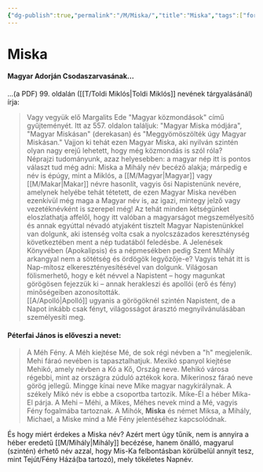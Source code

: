 ```yaml
---
{"dg-publish":true,"permalink":"/M/Miska/","title":"Miska","tags":["formatted🟢"],"created":"2023-10-20T12:54","updated":"2023-10-20T12:54"}
---
```



# Miska

#### Magyar Adorján Csodaszarvasának...

...(a PDF) 99. oldalán ([[T/Toldi Miklós\|Toldi Miklós]] nevének tárgyalásánál) írja:  
> Vagy vegyük elő Margalits Ede "Magyar közmondások" című gyűjteményét. Itt az 557. oldalon találjuk: "Magyar Miska módjára", "Magyar Miskásan" (derekasan) és "Meggyömöszölték úgy Magyar Miskásan." Vajjon ki tehát ezen Magyar Miska, aki nyilván szintén olyan nagy erejű lehetett, hogy még közmondás is szól róla?  
> Néprajzi tudományunk, azaz helyesebben: a magyar nép itt is pontos választ tud még adni: Miska a Mihály név becéző alakja; márpedig e név is épúgy, mint a Miklós, a [[M/Magyar\|Magyar]] vagy [[M/Makar\|Makar]] névre hasonlít, vagyis ősi Napistenünk nevére, amelynek helyébe tehát tétetett, de ezen Magyar Miska nevében ezenkívül még maga a Magyar név is, az igazi, mintegy jelző vagy vezetéknévként is szerepel még! Az tehát minden kétségünket eloszlathatja affelől, hogy itt valóban a magyarságot megszemélyesítő és annak egyúttal névadó atyjaként tisztelt Magyar Napistenünkkel van dolgunk, aki istenség volta csak a nyolcszázados kereszténység következtében ment a nép tudatából feledésbe. A Jelenések Könyvében (Apokalipsis) és a népmesékben pedig Szent Mihály arkangyal nem a sötétség és ördögök legyőzője-e? Vagyis tehát itt is Nap-mítosz elkeresztényesítésével van dolgunk. Világosan fölismerhető, hogy e két névvel a Napistent – hogy magunkat görögösen fejezzük ki – annak herakleszi és apollói (erő és fény) minőségeiben azonosították.  
> [[A/Apolló\|Apolló]] ugyanis a görögöknél szintén Napistent, de a Napot inkább csak fényt, világosságot árasztó megnyilvánulásában személyesíti meg.  

#### Péterfai János is előveszi a nevet:  

> A Méh Fény. A Méh kiejtése Mé, de sok régi névben a "h" megjelenik. Mehi fáraó nevében is tapasztalhatjuk. Mexikó spanyol kiejtése Mehikó, amely névben a Kó a Kő, Ország neve. Mehikó városa régebbi, mint az országra zúduló aztékok kora. Mikerinosz fáraó neve görög jellegű. Mingge kínai neve Mike magyar nagykirálynak. A székely Mikó név is ebbe a csoportba tartozik. Mike-Él a héber Mika-El párja. A Mehi – Méhi, a Mikes, Méhes nevek mind a Mé, vagyis Fény fogalmába tartoznak. A Mihók, **Miska** és német Miksa, a Mihály, Michael, a Miske mind a Mé Fény jelentéséhez kapcsolódnak.  

És hogy miért érdekes a Miska név? Azért mert úgy tűnik, nem is annyira a héber eredetű [[M/Mihály\|Mihály]] becézése, hanem önálló, magyarul (szintén) érhető név azzal, hogy Mis-Ka felbontásban körülbelül annyit tesz, mint Tejút/Fény Házá(ba tartozó), mely tökéletes Napnév.  